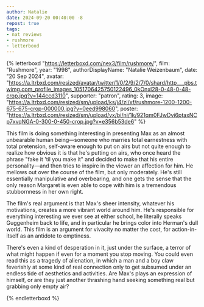 ```yaml
---
author: Natalie
date: 2024-09-20 00:40:00 -8
repost: true
tags:
- nat reviews
- rushmore
- letterboxd
---
```


{% letterboxd "https://letterboxd.com/nex3/film/rushmore/",
    film: "Rushmore",
    year: "1998",
    authorDisplayName: "Natalie Weizenbaum",
    date: "20 Sep 2024",
    avatar: "https://a.ltrbxd.com/resized/avatar/twitter/1/0/2/9/2/7/0/shard/http___pbs.twimg.com_profile_images_1051706425750122496_0kOnxl28-0-48-0-48-crop.jpg?v=144ccd3110",
    supporter: "patron",
    rating: 3,
    image: "https://a.ltrbxd.com/resized/sm/upload/ks/j4/zi/xf/rushmore-1200-1200-675-675-crop-000000.jpg?v=0eed998060",
    poster: "https://a.ltrbxd.com/resized/sm/upload/vx/bi/ni/1k/921qm0FJwDvi6ptaxNCp7xvqNGA-0-300-0-450-crop.jpg?v=e356b53de6" %}
  <p>This film is doing something interesting in presenting Max as an almost unbearable human being—someone who marries total earnestness with total pretension, self-aware enough to put on airs but not quite enough to realize how obvious it is that he's putting on airs, who once heard the phrase "fake it 'til you make it" and decided to make that his entire personality—and then tries to inspire in the viewer an affection for him. He mellows out over the course of the film, but only moderately. He's still essentially manipulative and overbearing, and one gets the sense that the only reason Margaret is even able to cope with him is a tremendous stubbornness in her own right.</p><p>The film's real argument is that Max's sheer intensity, whatever his motivations, creates a more vibrant world around him. He's responsible for everything interesting we ever see at either school, he literally speaks Guggenheim back to life, and in particular he brings color into Herman's dull world. This film is an argument for vivacity no matter the cost, for action-in-itself as an antidote to emptiness.</p><p>There's even a kind of desperation in it, just under the surface, a terror of what might happen if even for a moment you stop moving. You could even read this as a tragedy of alienation, in which a man and a boy claw feverishly at some kind of real connection only to get subsumed under an endless tide of aesthetics and activities. Are Max's plays an expression of himself, or are they just another thrashing hand seeking something real but grabbing only empty air?</p>
{% endletterboxd %}
